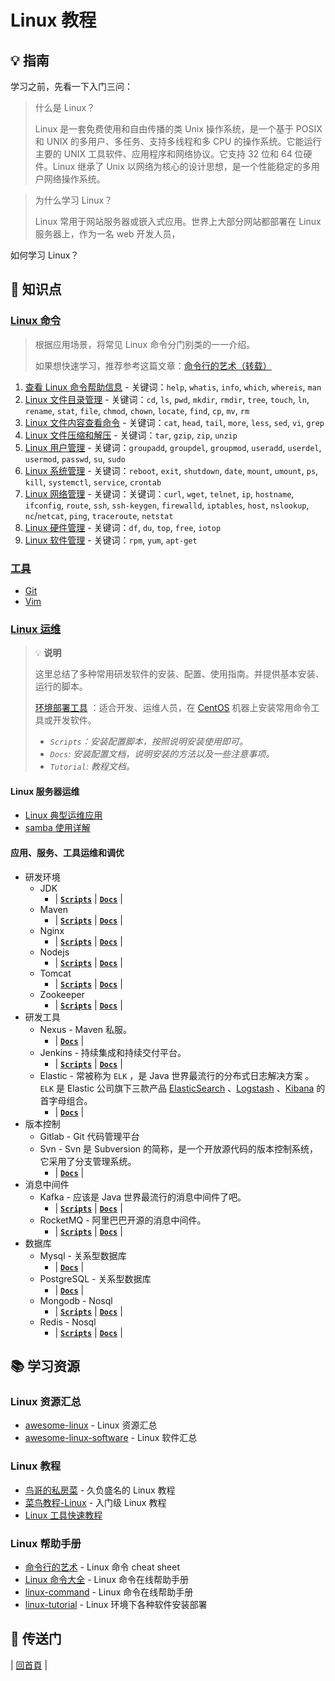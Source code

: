 # Linux 教程

## :bulb: 指南

学习之前，先看一下入门三问：

> 什么是 Linux？
>
> Linux 是一套免费使用和自由传播的类 Unix 操作系统，是一个基于 POSIX 和 UNIX 的多用户、多任务、支持多线程和多 CPU 的操作系统。它能运行主要的 UNIX 工具软件、应用程序和网络协议。它支持 32 位和 64 位硬件。Linux 继承了 Unix 以网络为核心的设计思想，是一个性能稳定的多用户网络操作系统。

> 为什么学习 Linux？
>
> Linux 常用于网站服务器或嵌入式应用。世界上大部分网站都部署在 Linux 服务器上，作为一名 web 开发人员，

如何学习 Linux？

## :memo: 知识点

### [Linux 命令](cli)

> 根据应用场景，将常见 Linux 命令分门别类的一一介绍。
>
> 如果想快速学习，推荐参考这篇文章：[命令行的艺术（转载）](cli/命令行的艺术.md)

1. [查看 Linux 命令帮助信息](cli/01.查看Linux命令帮助信息.md) - 关键词：`help`, `whatis`, `info`, `which`, `whereis`, `man`
2. [Linux 文件目录管理](cli/02.Linux文件目录管理.md) - 关键词：`cd`, `ls`, `pwd`, `mkdir`, `rmdir`, `tree`, `touch`, `ln`, `rename`, `stat`, `file`, `chmod`, `chown`, `locate`, `find`, `cp`, `mv`, `rm`
3. [Linux 文件内容查看命令](cli/03.Linux文件内容查看编辑.md) - 关键词：`cat`, `head`, `tail`, `more`, `less`, `sed`, `vi`, `grep`
4. [Linux 文件压缩和解压](cli/04.Linux文件压缩和解压.md) - 关键词：`tar`, `gzip`, `zip`, `unzip`
5. [Linux 用户管理](cli/05.Linux用户管理.md) - 关键词：`groupadd`, `groupdel`, `groupmod`, `useradd`, `userdel`, `usermod`, `passwd`, `su`, `sudo`
6. [Linux 系统管理](cli/06.Linux系统管理.md) - 关键词：`reboot`, `exit`, `shutdown`, `date`, `mount`, `umount`, `ps`, `kill`, `systemctl`, `service`, `crontab`
7. [Linux 网络管理](cli/07.Linux网络管理.md) - 关键词：关键词：`curl`, `wget`, `telnet`, `ip`, `hostname`, `ifconfig`, `route`, `ssh`, `ssh-keygen`, `firewalld`, `iptables`, `host`, `nslookup`, `nc`/`netcat`, `ping`, `traceroute`, `netstat`
8. [Linux 硬件管理](cli/08.Linux硬件管理.md) - 关键词：`df`, `du`, `top`, `free`, `iotop`
9. [Linux 软件管理](cli/09.Linux软件管理.md) - 关键词：`rpm`, `yum`, `apt-get`

### [工具](tool)

- [Git](tool/git)
- [Vim](tool/vim.md)

### [Linux 运维](ops)

> :bulb: **说明**
>
> 这里总结了多种常用研发软件的安装、配置、使用指南。并提供基本安装、运行的脚本。
>
> [环境部署工具](https://github.com/dunwu/os-tutorial/tree/master/codes/deploy) ：适合开发、运维人员，在 [CentOS](https://www.centos.org/) 机器上安装常用命令工具或开发软件。
>
> - _`Scripts`：安装配置脚本，按照说明安装使用即可。_
> - _`Docs`: 安装配置文档，说明安装的方法以及一些注意事项。_
> - _`Tutorial`: 教程文档。_

#### Linux 服务器运维

- [Linux 典型运维应用](ops/linux典型运维应用.md)
- [samba 使用详解](ops/samba使用详解.md)

#### 应用、服务、工具运维和调优

- 研发环境
  - JDK
    - | [**`Scripts`**](https://github.com/dunwu/os-tutorial/tree/master/codes/deploy/tool/jdk) | [**`Docs`**](ops/service/jdk.md) |
  - Maven
    - | [**`Scripts`**](https://github.com/dunwu/os-tutorial/tree/master/codes/deploy/tool/maven) | [**`Docs`**](https://github.com/dunwu/javastack/tree/master/docs/javatool/build/maven) |
  - Nginx
    - | [**`Scripts`**](https://github.com/dunwu/os-tutorial/tree/master/codes/deploy/tool/nginx) | [**`Docs`**](https://github.com/dunwu/nginx-tutorial) |
  - Nodejs
    - | [**`Scripts`**](https://github.com/dunwu/os-tutorial/tree/master/codes/deploy/tool/nodejs) | [**`Docs`**](ops/service/nodejs.md) |
  - Tomcat
    - | [**`Scripts`**](https://github.com/dunwu/os-tutorial/tree/master/codes/deploy/tool/tomcat) | [**`Docs`**](ops/service/tomcat.md) |
  - Zookeeper
    - | [**`Scripts`**](https://github.com/dunwu/os-tutorial/tree/master/codes/deploy/tool/zookeeper) | [**`Docs`**](ops/service/zookeeper.md) |
- 研发工具
  - Nexus - Maven 私服。
    - | [**`Docs`**](ops/service/nexus.md) |
  - Jenkins - 持续集成和持续交付平台。
    - | [**`Scripts`**](https://github.com/dunwu/os-tutorial/tree/master/codes/deploy/tool/jenkins) | [**`Docs`**](ops/service/jenkins.md) |
  - Elastic - 常被称为 `ELK` ，是 Java 世界最流行的分布式日志解决方案 。 `ELK` 是 Elastic 公司旗下三款产品 [ElasticSearch](https://www.elastic.co/products/elasticsearch) 、[Logstash](https://www.elastic.co/products/logstash) 、[Kibana](https://www.elastic.co/products/kibana) 的首字母组合。
    - | [**`Docs`**](ops/service/elastic) |
- 版本控制
  - Gitlab - Git 代码管理平台
  - Svn - Svn 是 Subversion 的简称，是一个开放源代码的版本控制系统，它采用了分支管理系统。
    - | [**`Docs`**](ops/service/svn.md) |
- 消息中间件
  - Kafka - 应该是 Java 世界最流行的消息中间件了吧。
    - | [**`Scripts`**](https://github.com/dunwu/os-tutorial/tree/master/codes/deploy/tool/kafka) | [**`Docs`**](ops/service/kafka.md) |
  - RocketMQ - 阿里巴巴开源的消息中间件。
    - | [**`Scripts`**](https://github.com/dunwu/os-tutorial/tree/master/codes/deploy/tool/rocketmq) | [**`Docs`**](ops/service/rocketmq.md) |
- 数据库
  - Mysql - 关系型数据库
    - | [**`Docs`**](https://github.com/dunwu/database/blob/master/docs/mysql/install-mysql.md) |
  - PostgreSQL - 关系型数据库
    - | [**`Docs`**](https://github.com/dunwu/database/blob/master/docs/postgresql.md#安装) |
  - Mongodb - Nosql
    - | [**`Scripts`**](https://github.com/dunwu/os-tutorial/tree/master/codes/deploy/tool/mongodb) | [**`Docs`**](https://github.com/dunwu/database/blob/master/docs/mongodb/install-mongodb.md) |
  - Redis - Nosql
    - | [**`Scripts`**](https://github.com/dunwu/os-tutorial/tree/master/codes/deploy/tool/redis) | [**`Docs`**](https://github.com/dunwu/database/blob/master/docs/redis/install-redis.md) |

## :books: 学习资源

### Linux 资源汇总

- [awesome-linux](https://github.com/aleksandar-todorovic/awesome-linux) - Linux 资源汇总
- [awesome-linux-software](https://github.com/LewisVo/Awesome-Linux-Software) - Linux 软件汇总

### Linux 教程

- [鸟哥的私房菜](http://cn.linux.vbird.org/) - 久负盛名的 Linux 教程
- [菜鸟教程-Linux](http://www.runoob.com/linux/linux-tutorial.html) - 入门级 Linux 教程
- [Linux 工具快速教程](https://github.com/me115/linuxtools_rst)

### Linux 帮助手册

- [命令行的艺术](https://github.com/jlevy/the-art-of-command-line/blob/master/README-zh.md) - Linux 命令 cheat sheet
- [Linux 命令大全](http://man.linuxde.net/) - Linux 命令在线帮助手册
- [linux-command](https://github.com/jaywcjlove/linux-command) - Linux 命令在线帮助手册
- [linux-tutorial](https://github.com/judasn/Linux-Tutorial) - Linux 环境下各种软件安装部署

## :door: 传送门

| [回首頁](https://github.com/dunwu/notes) |
